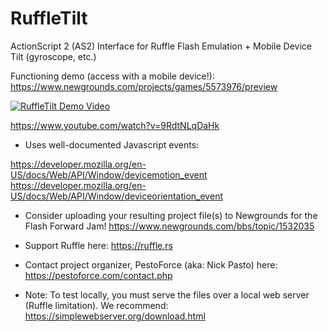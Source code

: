 # RuffleTilt
ActionScript 2 (AS2) Interface for Ruffle Flash Emulation + Mobile Device Tilt (gyroscope, etc.)

Functioning demo (access with a mobile device!): https://www.newgrounds.com/projects/games/5573976/preview

[![RuffleTilt Demo Video](https://img.youtube.com/vi/9RdtNLqDaHk/0.jpg)](https://www.youtube.com/watch?v=9RdtNLqDaHk)

https://www.youtube.com/watch?v=9RdtNLqDaHk

- Uses well-documented Javascript events:

https://developer.mozilla.org/en-US/docs/Web/API/Window/devicemotion_event
https://developer.mozilla.org/en-US/docs/Web/API/Window/deviceorientation_event

- Consider uploading your resulting project file(s) to Newgrounds for the Flash Forward Jam!
https://www.newgrounds.com/bbs/topic/1532035

- Support Ruffle here: https://ruffle.rs

- Contact project organizer, PestoForce (aka: Nick Pasto) here:
https://pestoforce.com/contact.php

- Note: To test locally, you must serve the files over a local web server (Ruffle limitation).
We recommend: https://simplewebserver.org/download.html
